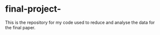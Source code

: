 # final-project-
This is the repository for my code used to reduce and analyse the data for the final paper. 
